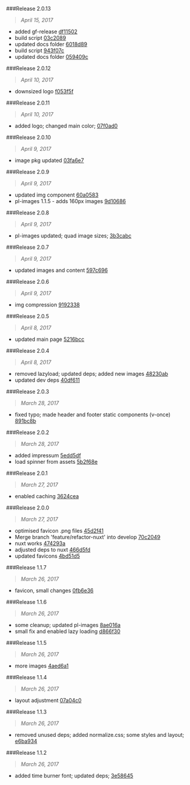 

###Release 2.0.13
>*April 15, 2017*

 * added gf-release [df11502](https://github.com/bear2s/photoleuchten/commits/df115029994cc8b781e76d151731479fecfafd6d)
 * build script [03c2089](https://github.com/bear2s/photoleuchten/commits/03c208986988b1de49ef86db412679eec8012c5f)
 * updated docs folder [6018d89](https://github.com/bear2s/photoleuchten/commits/6018d89bf831db64cfc1b5dc481d7f1a2fe0d675)
 * build script [943f07c](https://github.com/bear2s/photoleuchten/commits/943f07cefcc7f0099d473e8f9d3881100c9b45b4)
 * updated docs folder [059409c](https://github.com/bear2s/photoleuchten/commits/059409cc313caa1a999da375e73e1f1ee1590ee8)



###Release 2.0.12
>*April 10, 2017*

 * downsized logo [f053f5f](https://github.com/bear2s/photoleuchten/commits/f053f5f92f847c142149b754fe4e038a2a74df72)



###Release 2.0.11
>*April 10, 2017*

 * added logo; changed main color; [07f0ad0](https://github.com/bear2s/photoleuchten/commits/07f0ad023af2703c56dbdba099a11ec2cb64d9c6)



###Release 2.0.10
>*April 9, 2017*

 * image pkg updated [03fa6e7](https://github.com/bear2s/photoleuchten/commits/03fa6e79793aba4410c252702ba6216a49c983c7)



###Release 2.0.9
>*April 9, 2017*

 * updated img component [60a0583](https://github.com/bear2s/photoleuchten/commits/60a0583a0a79be02cb87d837bd00c8b89aa576c4)
 * pl-images 1.1.5 - adds 160px images [9d10686](https://github.com/bear2s/photoleuchten/commits/9d10686c4137f0bc64de4ed9d49eb8e4e88932f3)



###Release 2.0.8
>*April 9, 2017*

 * pl-images updated; quad image sizes; [3b3cabc](https://github.com/bear2s/photoleuchten/commits/3b3cabcc4b67641a9a7d87d0900f814f926091da)



###Release 2.0.7
>*April 9, 2017*

 * updated images and content [597c696](https://github.com/bear2s/photoleuchten/commits/597c69667ebeb7dacbd334110f2167d03a7cb2b2)



###Release 2.0.6
>*April 9, 2017*

 * img compression [9192338](https://github.com/bear2s/photoleuchten/commits/9192338df49f754e002dd6fb4308a77bbdc4cc6d)



###Release 2.0.5
>*April 8, 2017*

 * updated main page [5216bcc](https://github.com/bear2s/photoleuchten/commits/5216bcc88e0955cf34be839136839a6b6212496f)



###Release 2.0.4
>*April 8, 2017*

 * removed lazyload; updated deps; added new images [48230ab](https://github.com/bear2s/photoleuchten/commits/48230ab46a32a279e91399a22092d1225ca8213c)
 * updated dev deps [40df611](https://github.com/bear2s/photoleuchten/commits/40df611941b7e0e448bb9904f7fa266f62e89d28)



###Release 2.0.3
>*March 28, 2017*

 * fixed typo; made header and footer static components (v-once) [891bc8b](https://github.com/bear2s/photoleuchten/commits/891bc8b278d03395660bfca9807332ebe38036f7)



###Release 2.0.2
>*March 28, 2017*

 * added impressum [5edd5df](https://github.com/bear2s/photoleuchten/commits/5edd5df158bbaeaf6a38e3e1486004ea3b9d8b43)
 * load spinner from assets [5b2f68e](https://github.com/bear2s/photoleuchten/commits/5b2f68e9c1ad5d4f9d2aeb052ed2e537d81d513a)



###Release 2.0.1
>*March 27, 2017*

 * enabled caching [3624cea](https://github.com/bear2s/photoleuchten/commits/3624cea9751eef27d38c9d3cc0c6ba08c35434e8)



###Release 2.0.0
>*March 27, 2017*

 * optimised favicon .png files [45d2f41](https://github.com/bear2s/photoleuchten/commits/45d2f4141602cc3e250b1cba5f71e6da720f2466)
 * Merge branch 'feature/refactor-nuxt' into develop [70c2049](https://github.com/bear2s/photoleuchten/commits/70c2049b1f860ee591398de3f59ccb9031c6e1e3)
 * nuxt works [474293a](https://github.com/bear2s/photoleuchten/commits/474293a0ba25fda75c112702a3e395b9305e0637)
 * adjusted deps to nuxt [466d5fd](https://github.com/bear2s/photoleuchten/commits/466d5fdedc98e3d62897668574a5407587fbad15)
 * updated favicons [4bd51d5](https://github.com/bear2s/photoleuchten/commits/4bd51d58e31db0e97e207129d651912b5f95155c)



###Release 1.1.7
>*March 26, 2017*

 * favicon, small changes [0fb6e36](https://github.com/bear2s/photoleuchten/commits/0fb6e369bd16cc3d0e9747da78b2718b56ed67e3)



###Release 1.1.6
>*March 26, 2017*

 * some cleanup; updated pl-images [8ae016a](https://github.com/bear2s/photoleuchten/commits/8ae016a5c35a9036e194b78ade81cce7c854c987)
 * small fix and enabled lazy loading [d866f30](https://github.com/bear2s/photoleuchten/commits/d866f30ba277c0e186d5ec45333740cf6c07c726)



###Release 1.1.5
>*March 26, 2017*

 * more images [4aed6a1](https://github.com/bear2s/photoleuchten/commits/4aed6a1fc8e038d373ae60c8bfd0d5d2cae004da)



###Release 1.1.4
>*March 26, 2017*

 * layout adjustment [07a04c0](https://github.com/bear2s/photoleuchten/commits/07a04c0e4046dce919600ef8410928e4a90476e4)



###Release 1.1.3
>*March 26, 2017*

 * removed unused deps; added normalize.css; some styles and layout; [e6ba934](https://github.com/bear2s/photoleuchten/commits/e6ba9341569b0d0c629b8b7fe69c4d2657d46cad)



###Release 1.1.2
>*March 26, 2017*

 * added time burner font; updated deps; [3e58645](https://github.com/bear2s/photoleuchten/commits/3e58645a10610119bdec3983516c097d506e29ce)
